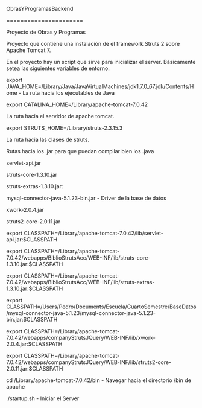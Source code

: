 ObrasYProgramasBackend

======================


Proyecto de Obras y Programas



Proyecto que contiene una instalación de el framework Struts 2 sobre Apache Tomcat 7. 

En el proyecto hay un script que sirve para inicializar el server. Básicamente setea las siguientes variables de entorno:



export JAVA_HOME=/Library/Java/JavaVirtualMachines/jdk1.7.0_67.jdk/Contents/Home - La ruta hacia los ejecutables de Java



export CATALINA_HOME=/Library/apache-tomcat-7.0.42

La ruta hacia el servidor de apache tomcat.



export STRUTS_HOME=/Library/struts-2.3.15.3

La ruta hacia las clases de struts.



Rutas hacia los .jar para que puedan compilar bien los .java



servlet-api.jar

struts-core-1.3.10.jar

struts-extras-1.3.10.jar:

mysql-connector-java-5.1.23-bin.jar - Driver de la base de datos

xwork-2.0.4.jar

struts2-core-2.0.11.jar



export CLASSPATH=/Library/apache-tomcat-7.0.42/lib/servlet-api.jar:$CLASSPATH 

export CLASSPATH=/Library/apache-tomcat-7.0.42/webapps/BiblioStrutsAcc/WEB-INF/lib/struts-core-1.3.10.jar:$CLASSPATH

export CLASSPATH=/Library/apache-tomcat-7.0.42/webapps/BiblioStrutsAcc/WEB-INF/lib/struts-extras-1.3.10.jar:$CLASSPATH

export CLASSPATH=/Users/Pedro/Documents/Escuela/CuartoSemestre/BaseDatos/mysql-connector-java-5.1.23/mysql-connector-java-5.1.23-bin.jar:$CLASSPATH

export CLASSPATH=/Library/apache-tomcat-7.0.42/webapps/companyStrutsJQuery/WEB-INF/lib/xwork-2.0.4.jar:$CLASSPATH

export CLASSPATH=/Library/apache-tomcat-7.0.42/webapps/companyStrutsJQuery/WEB-INF/lib/struts2-core-2.0.11.jar:$CLASSPATH


cd /Library/apache-tomcat-7.0.42/bin - Navegar hacia el directorio /bin de apache

./startup.sh - Iniciar el Server


